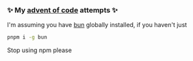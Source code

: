 ### ✨ My [advent of code](https://adventofcode.com/) attempts ✨

I'm assuming you have [bun](https://github.com/oven-sh/bun) globally installed, if you haven't just

```sh
pnpm i -g bun
```

Stop using npm please
